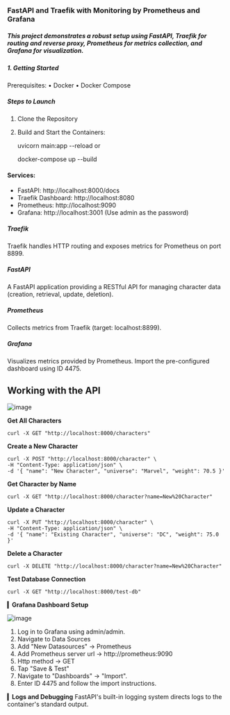 ### FastAPI and Traefik with Monitoring by Prometheus and Grafana



##### This project demonstrates a robust setup using FastAPI, Traefik for routing and reverse proxy, Prometheus for metrics collection, and Grafana for visualization.

#####  **1. Getting Started**

Prerequisites:
• Docker
• Docker Compose

##### **Steps to Launch**
1. Clone the Repository
2. Build and Start the Containers:


    uvicorn main:app --reload
or

    docker-compose up --build

#### Services:
   * FastAPI: http://localhost:8000/docs
   * Traefik Dashboard: http://localhost:8080
   * Prometheus: http://localhost:9090
   * Grafana: http://localhost:3001 (Use admin as the password)

##### Traefik
Traefik handles HTTP routing and exposes metrics for Prometheus on port 8899.
##### FastAPI
A FastAPI application providing a RESTful API for managing character data (creation, retrieval, update, deletion).
##### Prometheus
Collects metrics from Traefik (target: localhost:8899).
##### Grafana
Visualizes metrics provided by Prometheus.  Import the pre-configured dashboard using ID 4475.

## Working with the API

![image](https://github.com/user-attachments/assets/182277c6-dcb7-4308-aa0f-4de6b3973cf4)

**Get All Characters**
```
curl -X GET "http://localhost:8000/characters"
```

**Create a New Character**
```
curl -X POST "http://localhost:8000/character" \
-H "Content-Type: application/json" \
-d '{ "name": "New Character", "universe": "Marvel", "weight": 70.5 }'
```

**Get Character by Name**
```
curl -X GET "http://localhost:8000/character?name=New%20Character"
```

**Update a Character**
```
curl -X PUT "http://localhost:8000/character" \
-H "Content-Type: application/json" \
-d '{ "name": "Existing Character", "universe": "DC", "weight": 75.0 }'
```

**Delete a Character**
```
curl -X DELETE "http://localhost:8000/character?name=New%20Character"
```

**Test Database Connection**
```
curl -X GET "http://localhost:8000/test-db"
```



**▎Grafana Dashboard Setup**

![image](https://github.com/user-attachments/assets/be007519-6b37-418d-b961-e3a368590dea)


1. Log in to Grafana using admin/admin.
2. Navigate to Data Sources
3. Add "New Datasources" -> Prometheus
4. Add Prometheus server url -> http://prometheus:9090
5. Http method -> GET
6. Tap "Save & Test"
7. Navigate to "Dashboards" -> "Import".
8. Enter ID 4475 and follow the import instructions.


**▎Logs and Debugging**
FastAPI's built-in logging system directs logs to the container's standard output.

